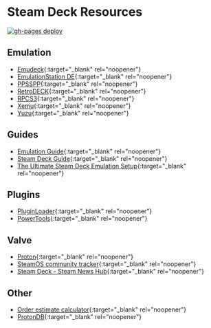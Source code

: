 # Steam Deck Resources
[![gh-pages deploy](https://github.com/studyhog/deck/actions/workflows/pages/pages-build-deployment/badge.svg?branch=main)](https://github.com/studyhog/deck/actions/workflows/pages/pages-build-deployment)

## Emulation
* [Emudeck](https://github.com/dragoonDorise/EmuDeck){:target="_blank" rel="noopener"}
* [EmulationStation DE](https://gitlab.com/es-de/emulationstation-de){:target="_blank" rel="noopener"}
* [PPSSPP](https://github.com/hrydgard/ppsspp){:target="_blank" rel="noopener"}
* [RetroDECK](https://github.com/XargonWan/RetroDECK){:target="_blank" rel="noopener"}
* [RPCS3](https://github.com/RPCS3/rpcs3){:target="_blank" rel="noopener"}
* [Xemu](https://github.com/mborgerson/xemu){:target="_blank" rel="noopener"}
* [Yuzu](https://github.com/yuzu-emu/yuzu){:target="_blank" rel="noopener"}

## Guides
* [Emulation Guide](https://github.com/nchristopher/steamdeck-emulation){:target="_blank" rel="noopener"}
* [Steam Deck Guide](https://github.com/mikeroyal/Steam-Deck-Guide){:target="_blank" rel="noopener"}
* [The Ultimate Steam Deck Emulation Setup](https://www.youtube.com/watch?v=ylErPAL2cj0){:target="_blank" rel="noopener"}

## Plugins
* [PluginLoader](https://github.com/SteamDeckHomebrew/PluginLoader){:target="_blank" rel="noopener"}
* [PowerTools](https://github.com/NGnius/PowerTools){:target="_blank" rel="noopener"}

## Valve
* [Proton](https://github.com/ValveSoftware/Proton){:target="_blank" rel="noopener"}
* [SteamOS community tracker](https://github.com/ValveSoftware/SteamOS){:target="_blank" rel="noopener"}
* [Steam Deck - Steam News Hub](https://store.steampowered.com/news/app/1675200){:target="_blank" rel="noopener"}

## Other
* [Order estimate calculator](https://github.com/MooNag/steam-deck-calculator){:target="_blank" rel="noopener"}
* [ProtonDB](https://www.protondb.com/){:target="_blank" rel="noopener"}
